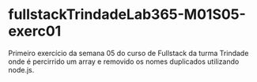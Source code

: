 # fullstackTrindadeLab365-M01S05-exerc01
Primeiro exercício da semana 05 do curso de Fullstack da turma Trindade onde é percirrido um array e removido os nomes duplicados utilizando node.js.